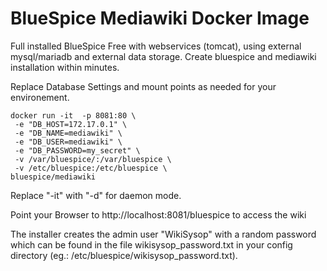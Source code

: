 # BlueSpice Mediawiki Docker Image

Full installed BlueSpice Free with webservices (tomcat), using external mysql/mariadb and external data storage. Create bluespice and mediawiki installation within minutes.

Replace Database Settings and mount points as needed for your environement.
```
docker run -it  -p 8081:80 \
 -e "DB_HOST=172.17.0.1" \
 -e "DB_NAME=mediawiki" \
 -e "DB_USER=mediawiki" \
 -e "DB_PASSWORD=my_secret" \
 -v /var/bluespice/:/var/bluespice \
 -v /etc/bluespice:/etc/bluespice \
bluespice/mediawiki
```

Replace "-it" with "-d" for daemon mode.

Point your Browser to http://localhost:8081/bluespice to access the wiki

The installer creates the admin user "WikiSysop" with a random password which can be found in the file wikisysop_password.txt in your config directory (eg.: /etc/bluespice/wikisysop_password.txt).
